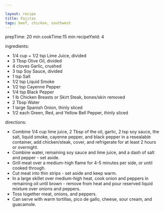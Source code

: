 ```yaml
---

layout: recipe
title: Fajitas
tags: beef, chicken, southwest
---
```



prepTime: 20 min
cookTime:15 min
recipeYield: 4

ingredients:
- 1/4 cup + 1/2 tsp Lime Juice, divided
- 3 Tbsp Olive Oil, divided
- 4 cloves Garlic, crushed
- 3 tsp Soy Sauce, divided
- 1 tsp Salt
- 1/2 tsp Liquid Smoke
- 1/2 tsp Cayenne Pepper
- 1/4 tsp Black Pepper
- 1 lb Chicken Breasts or Skirt Steak, bones/skin removed
- 2 Tbsp Water
- 1 large Spanish Onion, thinly sliced
- 1/2 each Green, Red, and Yellow Bell Pepper, thinly sliced

directions:
- Combine 1/4 cup lime juice, 2 Tbsp of the oil, garlic, 2 tsp soy sauce, the salt, liquid smoke, cayenne pepper, and black pepper in a resealable container, add chicken/steak, cover, and refrigerate for at least 2 hours or overnight.
- Combine water, remaining soy sauce and lime juice, and a dash of salt and pepper - set aside.
- Grill meat over a medium-high flame for 4-5 minutes per side, or until cooked through.
- Cut meat into thin strips - set aside and keep warm.
- In a large skillet over medium-high heat, cook onion and peppers in remaining oil until brown - remove from heat and pour reserved liquid mixture over onions and peppers.
- Toss together meat, onions, and peppers.
- Can serve with warm tortillas, pico de gallo, cheese, sour cream, and guacamole.
